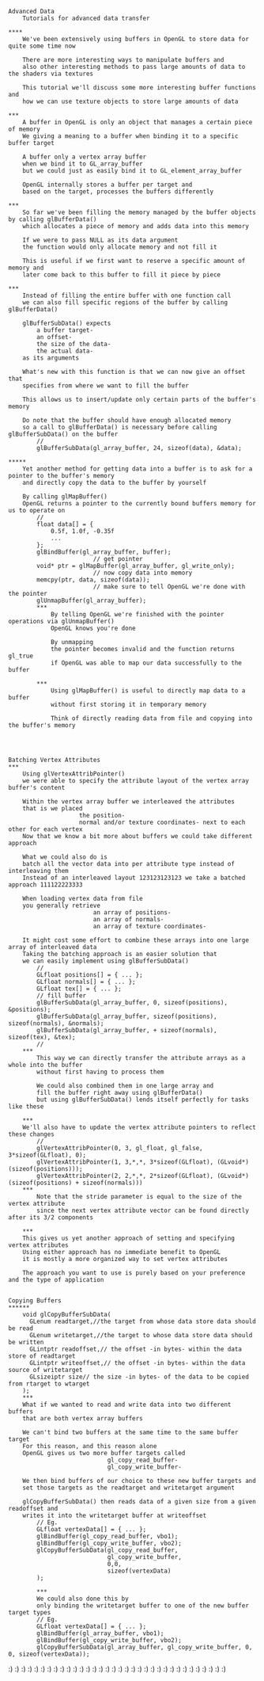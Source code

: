 
	Advanced Data
		Tutorials for advanced data transfer
		
	****
		We've been extensively using buffers in OpenGL to store data for quite some time now
		
		There are more interesting ways to manipulate buffers and
		also other interesting methods to pass large amounts of data to the shaders via textures
		
		This tutorial we'll discuss some more interesting buffer functions and 
		how we can use texture objects to store large amounts of data
		
	***
		A buffer in OpenGL is only an object that manages a certain piece of memory
		We giving a meaning to a buffer when binding it to a specific buffer target
		
		A buffer only a vertex array buffer
		when we bind it to GL_array_buffer
		but we could just as easily bind it to GL_element_array_buffer
		
		OpenGL internally stores a buffer per target and
		based on the target, processes the buffers differently
		
	***
		So far we've been filling the memory managed by the buffer objects by calling glBufferData() 
		which allocates a piece of memory and adds data into this memory
		
		If we were to pass NULL as its data argument
		the function would only allocate memory and not fill it
		
		This is useful if we first want to reserve a specific amount of memory and
		later come back to this buffer to fill it piece by piece

	***
		Instead of filling the entire buffer with one function call
		we can also fill specific regions of the buffer by calling glBufferData()
		
		glBufferSubData() expects 
			a buffer target- 
			an offset- 
			the size of the data- 
			the actual data-
		as its arguments
		
		What's new with this function is that we can now give an offset that
		specifies from where we want to fill the buffer
		
		This allows us to insert/update only certain parts of the buffer's memory 
		
		Do note that the buffer should have enough allocated memory 
		so a call to glBufferData() is necessary before calling glBufferSubData() on the buffer
			//
			glBufferSubData(gl_array_buffer, 24, sizeof(data), &data);
	
	*****
		Yet another method for getting data into a buffer is to ask for a pointer to the buffer's memory
		and directly copy the data to the buffer by yourself
		
		By calling glMapBuffer() 
		OpenGL returns a pointer to the currently bound buffers memory for us to operate on
			//
			float data[] = {
			    0.5f, 1.0f, -0.35f
				...
			};
			glBindBuffer(gl_array_buffer, buffer);
							// get pointer
			void* ptr = glMapBuffer(gl_array_buffer, gl_write_only);
							// now copy data into memory
			memcpy(ptr, data, sizeof(data));
							// make sure to tell OpenGL we're done with the pointer
			glUnmapBuffer(gl_array_buffer);
			***
				By telling OpenGL we're finished with the pointer operations via glUnmapBuffer()
				OpenGL knows you're done 
				
				By unmapping
				the pointer becomes invalid and the function returns gl_true 
				if OpenGL was able to map our data successfully to the buffer
				
			***
				Using glMapBuffer() is useful to directly map data to a buffer
				without first storing it in temporary memory
				
				Think of directly reading data from file and copying into the buffer's memory
	
	
	
	
	Batching Vertex Attributes
	***
		Using glVertexAttribPointer() 
		we were able to specify the attribute layout of the vertex array buffer's content
		
		Within the vertex array buffer we interleaved the attributes
		that is we placed 
						the position- 
						normal and/or texture coordinates- next to each  other for each vertex
		Now that we know a bit more about buffers we could take different approach
		
		What we could also do is 
		batch all the vector data into per attribute type instead of interleaving them
		Instead of an interleaved layout 123123123123 we take a batched approach 111122223333
		
		When loading vertex data from file 
		you generally retrieve 
							an array of positions-
							an array of normals-
							an array of texture coordinates-
		
		It might cost some effort to combine these arrays into one large array of interleaved data
		Taking the batching approach is an easier solution that 
		we can easily implement using glBufferSubData()
			//
			GLfloat positions[] = { ... };
			GLfloat normals[] = { ... };
			GLfloat tex[] = { ... };
			// fill buffer
			glBufferSubData(gl_array_buffer, 0, sizeof(positions), &positions);
			glBufferSubData(gl_array_buffer, sizeof(positions), sizeof(normals), &normals);
			glBufferSubData(gl_array_buffer, + sizeof(normals), sizeof(tex), &tex);
			//
		***
			This way we can directly transfer the attribute arrays as a whole into the buffer
			without first having to process them
		
			We could also combined them in one large array and
			fill the buffer right away using glBufferData()
			but using glBufferSubData() lends itself perfectly for tasks like these
			
		***
		We'll also have to update the vertex attribute pointers to reflect these changes
			//
			glVertexAttribPointer(0, 3, gl_float, gl_false, 3*sizeof(GLfloat), 0);
			glVertexAttribPointer(1, 3,*,*, 3*sizeof(GLfloat), (GLvoid*)(sizeof(positions)));
			glVertexAttribPointer(2, 2,*,*, 2*sizeof(GLfloat), (GLvoid*)(sizeof(positions) + sizeof(normals)))
		***
			Note that the stride parameter is equal to the size of the vertex attribute
			since the next vertex attribute vector can be found directly after its 3/2 components
		
		***
		This gives us yet another approach of setting and specifying vertex attributes
		Using either approach has no immediate benefit to OpenGL
		it is mostly a more organized way to set vertex attributes
		
		The approach you want to use is purely based on your preference and the type of application
		
		
	Copying Buffers
	******
		void glCopyBufferSubData(
		  GLenum readtarget,//the target from whose data store data should be read
		  GLenum writetarget,//the target to whose data store data should be written
		  GLintptr readoffset,// the offset -in bytes- within the data store of readtarget
		  GLintptr writeoffset,// the offset -in bytes- within the data source of writetarget
		  GLsizeiptr size// the size -in bytes- of the data to be copied from rtarget to wtarget
		);
		***
		What if we wanted to read and write data into two different buffers 
		that are both vertex array buffers
		
		We can't bind two buffers at the same time to the same buffer target
		For this reason, and this reason alone
		OpenGL gives us two more buffer targets called 
								gl_copy_read_buffer-
								gl_copy_write_buffer-
		
		We then bind buffers of our choice to these new buffer targets and 
		set those targets as the readtarget and writetarget argument
		
		glCopyBufferSubData() then reads data of a given size from a given readoffset and
		writes it into the writetarget buffer at writeoffset
			// Eg.
			GLfloat vertexData[] = { ... };
			glBindBuffer(gl_copy_read_buffer, vbo1);
			glBindBuffer(gl_copy_write_buffer, vbo2);
			glCopyBufferSubData(gl_copy_read_buffer, 
								gl_copy_write_buffer,
								0,0,
								sizeof(vertexData)
			);
		
			***
			We could also done this by 
			only binding the writetarget buffer to one of the new buffer target types
			// Eg.
			GLfloat vertexData[] = { ... };
			glBindBuffer(gl_array_buffer, vbo1);
			glBindBuffer(gl_copy_write_buffer, vbo2);
			glCopyBufferSubData(gl_array_buffer, gl_copy_write_buffer, 0, 0, sizeof(vertexData));
			
 :) :) :) :) :) :) :) :) :) :) :) :) :) :) :) :) :) :) :) :) :) :) :) :) :) :) :) :) :) :) :) :) :) :) 
 
 
 